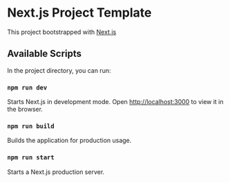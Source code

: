 # Next.js Project Template

This project bootstrapped with [Next.js](https://github.com/zeit/next.js/)

## Available Scripts

In the project directory, you can run:

### `npm run dev`

Starts Next.js in development mode.
Open [http://localhost:3000](http://localhost:3000) to view it in the browser.

### `npm run build`

Builds the application for production usage.

### `npm run start`

Starts a Next.js production server.
